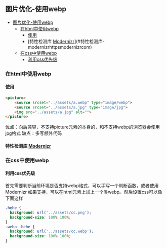 ## 图片优化-使用webp

<!-- TOC -->

- [图片优化-使用webp](#图片优化-使用webp)
    - [在html中使用webp](#在html中使用webp)
        - [使用<picture>](#使用picture)
        - [特性检测库 [Modernizr](https://modernizr.com/)](#特性检测库-modernizrhttpsmodernizrcom)
    - [在css中使用webp](#在css中使用webp)
        - [利用css优先级](#利用css优先级)

<!-- /TOC -->

### 在html中使用webp

#### 使用<picture>
```html
<picture>
    <source srcset="../assets/a.webp" type="image/webp">
    <source srcset="../assets/a.jpg" type="image/jpg">
    <img src="../assets/a.jpg" alt="">
</picture>
```
优点：向后兼容，不支持picture元素的本身的，和不支持webp的浏览器会使用jpg格式
缺点：多写额外代码

#### 特性检测库 [Modernizr](https://modernizr.com/)

### 在css中使用webp

#### 利用css优先级

首先需要判断当前环境是否支持webp格式，可以手写一个判断函数，或者使用Modernizr
如果支持，可以在html元素上加上一个类webp。然后设置css可以像下面这样
```css
.hehe {
  background: url('../assets/cc.png');
  background-size: 100% 100%;
}
.webp .hehe {
  background: url('../assets/cc.webp');
  background-size: 100% 100%;
}
```
